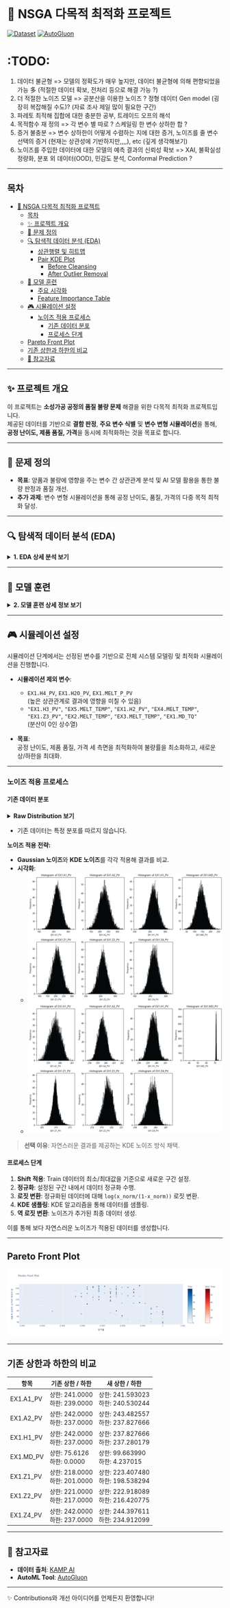 <!--
  Enhanced README for NSGA 다목적 최적화 프로젝트
  This file provides a comprehensive and beautifully styled introduction to the project,
  including project overview, table of contents, detailed sections and visual guides.
-->

# 🚀 NSGA 다목적 최적화 프로젝트

[![Dataset](https://img.shields.io/badge/Dataset-KAMP%20AI-lightgrey)](https://www.kamp-ai.kr/aidataDetail?AI_SEARCH=&page=4&DATASET_SEQ=49&EQUIP_SEL=&GUBUN_SEL=&FILE_TYPE_SEL=&WDATE_SEL=)
[![AutoGluon](https://img.shields.io/badge/AutoML-AutoGluon-brightgreen)](https://auto.gluon.ai/)

# :TODO:
1. 데이터 불균형 => 모델의 정확도가 매우 높지만, 데이터 불균형에 의해 편향되었을 가능 多 (적절한 데이터 확보, 전처리 등으로 해결 가능 ?)
2. 더 적절한 노이즈 모델 => 공분산을 이용한 노이즈 ? 정형 데이터 Gen model (굉장히 복잡해질 수도)? (자료 조사 제일 많이 필요한 구간)
3. 파레토 최적해 집합에 대한 충분한 공부, 트레이드 오프의 해석
4. 목적함수 재 정의 => 각 변수 별 따로 ? 스케일링 한 변수 상하한 합 ?
5. 증거 불충분 => 변수 상하한이 어떻게 수렴하는 지에 대한 증거, 노이즈를 줄 변수 선택의 증거 (현재는 상관성에 기반하지만,,,,), etc (깊게 생각해보기)
6. 노이즈를 주입한 데이터에 대한 모델의 예측 결과의 신뢰성 확보 => XAI, 불확실성 정량화, 분포 외 데이터(OOD), 민감도 분석, Conformal Prediction ?

---

## 목차

- [🚀 NSGA 다목적 최적화 프로젝트](#-nsga-다목적-최적화-프로젝트)
  - [목차](#목차)
  - [✨ 프로젝트 개요](#-프로젝트-개요)
  - [🎯 문제 정의](#-문제-정의)
  - [🔍 탐색적 데이터 분석 (EDA)](#-탐색적-데이터-분석-eda)
    - [상관행렬 및 히트맵](#상관행렬-및-히트맵)
    - [Pair KDE Plot](#pair-kde-plot)
      - [Before Cleansing](#before-cleansing)
      - [After Outlier Removal](#after-outlier-removal)
  - [🧠 모델 훈련](#-모델-훈련)
    - [주요 시각화](#주요-시각화)
    - [Feature Importance Table](#feature-importance-table)
  - [🎮 시뮬레이션 설정](#-시뮬레이션-설정)
    - [노이즈 적용 프로세스](#노이즈-적용-프로세스)
      - [기존 데이터 분포](#기존-데이터-분포)
      - [프로세스 단계](#프로세스-단계)
  - [Pareto Front Plot](#pareto-front-plot)
  - [기존 상한과 하한의 비교](#기존-상한과-하한의-비교)
  - [🔗 참고자료](#-참고자료)

---

## ✨ 프로젝트 개요

이 프로젝트는 **소성가공 공정의 품질 불량 문제** 해결을 위한 다목적 최적화 프로젝트입니다.  
제공된 데이터를 기반으로 **결함 판정**, **주요 변수 식별** 및 **변수 변형 시뮬레이션**을 통해,
**공정 난이도, 제품 품질, 가격**을 동시에 최적화하는 것을 목표로 합니다.

---

## 🎯 문제 정의

- **목표**: 양품과 불량에 영향을 주는 변수 간 상관관계 분석 및 AI 모델 활용을 통한 불량 판정과 품질 개선.
- **추가 과제**: 변수 변형 시뮬레이션을 통해 공정 난이도, 품질, 가격의 다중 목적 최적화 달성.

---

## 🔍 탐색적 데이터 분석 (EDA)

<details>
  <summary><strong>1. EDA 상세 분석 보기</strong></summary>

### 상관행렬 및 히트맵

- **설명**: 데이터 클렌징 전 상관행렬을 확인하며, 우측 하단 feature들 간 높은 상관성을 확인할 수 있습니다.
- **시각화**:  
  ![Before Cleansing Heatmap](./img/heatmap.png)

---

### Pair KDE Plot

#### Before Cleansing

- **설명**: 우측 하단 feature들의 밀도 플롯을 통해 데이터 분포를 확인합니다.
- **시각화**:  
  ![Before Cleansing Plot](./img/pair_kde_plot_before_clean.png)

> 좌측 상단 feature들은 상관관계가 명확한 반면, 우측 하단 feature들은 이상치의 영향을 받을 수 있습니다.

---

#### After Outlier Removal

- **설명**: 이상치 제거 후 데이터 변화 관찰 (예: `EX1.MD-TQ`는 단일 값을 가지며 분산이 0임).
- **시각화**:  
  ![After Outlier Removal Plot](./img/pair_kde_plot.png)

- **결론**:  
  통제 가능한 변수와 변형 가능한 변수를 명확히 구분할 수 있었습니다.
  - **통제할 변수**: `EX1.H4_PV`, `EX1.H2O_PV`, `EX1.MELT_P_PV`
  
</details>

---

## 🧠 모델 훈련

<details>
  <summary><strong>2. 모델 훈련 상세 정보 보기</strong></summary>

### 주요 시각화

- **혼동행렬 (Confusion Matrix)**
  - ![혼동행렬](./img/confusion_matrix.png)

- **ROC Curve**
  - ![ROC Curve](./img/roc_curve.png)

---

### Feature Importance Table

AutoGluon을 통해 각 변수의 중요도 및 통계 지표를 확인할 수 있습니다:

| Feature           | Importance  | Std Dev   | P-Value  | n  | P99 High  | P99 Low   |
|-------------------|-------------|-----------|----------|----|-----------|-----------|
| EX1.MD_PV         | 0.463756    | 0.026445  | 0.000001 | 5  | 0.518207  | 0.409306  |
| EX1.MELT_P_PV     | 0.038641    | 0.028176  | 0.018708 | 5  | 0.096655  | -0.019373 |
| EX1.Z1_PV         | 0.021422    | 0.011535  | 0.007116 | 5  | 0.045173  | -0.002330 |
| EX1.H2O_PV        | 0.017881    | 0.014669  | 0.026337 | 5  | 0.048084  | -0.012322 |
| EX1.A1_PV         | 0.007319    | 0.008252  | 0.059176 | 5  | 0.024309  | -0.009671 |
| EX1.A2_PV         | 0.003299    | 0.004521  | 0.089050 | 5  | 0.012608  | -0.006010 |
| EX1.H1_PV         | 0.002655    | 0.011458  | 0.315860 | 5  | 0.026246  | -0.020936 |
| EX1.H4_PV         | 0.002333    | 0.005217  | 0.186950 | 5  | 0.013076  | -0.008409 |
| EX1.Z2_PV         | 0.001814    | 0.004056  | 0.186950 | 5  | 0.010166  | -0.006538 |
| EX1.Z4_PV         | 0.001502    | 0.003358  | 0.186950 | 5  | 0.008417  | -0.005413 |
| EX1.H3_PV         | 0.000000    | 0.000000  | 0.500000 | 5  | 0.000000  | 0.000000  |
| EX5.MELT_TEMP     | 0.000000    | 0.000000  | 0.500000 | 5  | 0.000000  | 0.000000  |
| EX1.H2_PV         | 0.000000    | 0.000000  | 0.500000 | 5  | 0.000000  | 0.000000  |
| EX4.MELT_TEMP     | 0.000000    | 0.000000  | 0.500000 | 5  | 0.000000  | 0.000000  |
| EX1.Z3_PV         | 0.000000    | 0.000000  | 0.500000 | 5  | 0.000000  | 0.000000  |
| EX2.MELT_TEMP     | 0.000000    | 0.000000  | 0.500000 | 5  | 0.000000  | 0.000000  |
| EX3.MELT_TEMP     | 0.000000    | 0.000000  | 0.500000 | 5  | 0.000000  | 0.000000  |
| EX1.MD_TQ         | 0.000000    | 0.000000  | 0.500000 | 5  | 0.000000  | 0.000000  |

</details>

---

## 🎮 시뮬레이션 설정

시뮬레이션 단계에서는 선정된 변수를 기반으로 전체 시스템 모델링 및 최적화 시뮬레이션을 진행합니다.

- **시뮬레이션 제외 변수**:  
  - `EX1.H4_PV`, `EX1.H2O_PV`, `EX1.MELT_P_PV`  
    (높은 상관관계로 결과에 영향을 미칠 수 있음)
  - `"EX1.H3_PV"`, `"EX5.MELT_TEMP"`, `"EX1.H2_PV"`, `"EX4.MELT_TEMP"`, `"EX1.Z3_PV"`, `"EX2.MELT_TEMP"`, `"EX3.MELT_TEMP"`, `"EX1.MD_TQ"`  
    (분산이 0인 상수열)

- **목표**:  
  공정 난이도, 제품 품질, 가격 세 측면을 최적화하여 불량률을 최소화하고, 새로운 상/하한을 최대화.

---

### 노이즈 적용 프로세스

#### 기존 데이터 분포

<details>
  <summary><strong>Raw Distribution 보기</strong></summary>
  
  ![Raw Distribution](./img/raw_dist.png)
</details>

- 기존 데이터는 특정 분포를 따르지 않습니다.  
  
**노이즈 적용 전략:**
- **Gaussian 노이즈**와 **KDE 노이즈**를 각각 적용해 결과를 비교.
- **시각화**:
  - ![Gaussian Noise](./img/Gaussian_noise.png)
  - ![KDE Noise](./img/KDE_noise.png)

> **선택 이유**: 자연스러운 결과를 제공하는 KDE 노이즈 방식 채택.

#### 프로세스 단계

1. **Shift 적용**: Train 데이터의 최소/최대값을 기준으로 새로운 구간 설정.
2. **정규화**: 설정된 구간 내에서 데이터 정규화 수행.
3. **로짓 변환**: 정규화된 데이터에 대해 `log(x_norm/(1-x_norm))` 로짓 변환.
4. **KDE 샘플링**: KDE 알고리즘을 통해 데이터를 샘플링.
5. **역 로짓 변환**: 노이즈가 추가된 최종 데이터 생성.

이를 통해 보다 자연스러운 노이즈가 적용된 데이터를 생성합니다.

---

## Pareto Front Plot

![Pareto Front](./img/pareto.png)

---

## 기존 상한과 하한의 비교

<table>
  <thead>
    <tr>
      <th>항목</th>
      <th>기존 상한 / 하한</th>
      <th>새 상한 / 하한</th>
    </tr>
  </thead>
  <tbody>
    <tr>
      <td>EX1.A1_PV</td>
      <td>상한: 241.0000<br>하한: 239.0000</td>
      <td>상한: 241.593023<br>하한: 240.530244</td>
    </tr>
    <tr>
      <td>EX1.A2_PV</td>
      <td>상한: 242.0000<br>하한: 237.0000</td>
      <td>상한: 243.482557<br>하한: 237.827666</td>
    </tr>
    <tr>
      <td>EX1.H1_PV</td>
      <td>상한: 242.0000<br>하한: 237.0000</td>
      <td>상한: 237.827666<br>하한: 237.280179</td>
    </tr>
    <tr>
      <td>EX1.MD_PV</td>
      <td>상한: 75.6126<br>하한: 0.0000</td>
      <td>상한: 99.663990<br>하한: 4.237015</td>
    </tr>
    <tr>
      <td>EX1.Z1_PV</td>
      <td>상한: 218.0000<br>하한: 201.0000</td>
      <td>상한: 223.407480<br>하한: 198.538294</td>
    </tr>
    <tr>
      <td>EX1.Z2_PV</td>
      <td>상한: 221.0000<br>하한: 217.0000</td>
      <td>상한: 222.918089<br>하한: 216.420775</td>
    </tr>
    <tr>
      <td>EX1.Z4_PV</td>
      <td>상한: 242.0000<br>하한: 237.0000</td>
      <td>상한: 244.397611<br>하한: 234.912099</td>
    </tr>
  </tbody>
</table>

---

## 🔗 참고자료

- **데이터 출처**: [KAMP AI](https://www.kamp-ai.kr/aidataDetail?AI_SEARCH=&page=4&DATASET_SEQ=49&EQUIP_SEL=&GUBUN_SEL=&FILE_TYPE_SEL=&WDATE_SEL=)
- **AutoML Tool**: [AutoGluon](https://auto.gluon.ai/)

---

✨ Contributions와 개선 아이디어를 언제든지 환영합니다!

